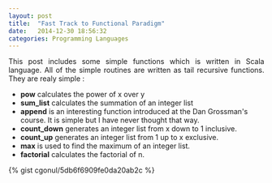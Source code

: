 ```yaml
---
layout: post
title:  "Fast Track to Functional Paradigm"
date:   2014-12-30 18:56:32
categories: Programming Languages
---
```

<p align="justify">
This post includes some simple functions which is written in Scala language.
All of the simple routines are written as tail recursive functions. They are realy simple :
</p>

 * __pow__ calculates the power of x over y
 * __sum_list__ calculates the summation of an integer list
 * __append__ is an interesting function introduced at the Dan Grossman's course. It is simple but I have 
   never thought that way.
 * __count_down__ generates an integer list from x down to 1 inclusive.
 * __count_up__ generates an integer list from 1 up to x exclusive.
 * __max__ is used to find the maximum of an integer list.
 * __factorial__ calculates the factorial of n.

{% gist cgonul/5db6f6909fe0da20ab2c %}

